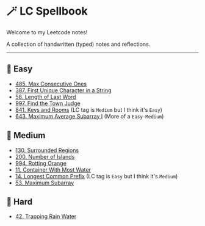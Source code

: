 # 🪄 LC Spellbook

Welcome to my Leetcode notes!

A collection of handwritten (typed) notes and reflections.

---

## 📘 Easy

- [485. Max Consecutive Ones](./arrays-strings/lc_0485_max_consecutive_ones/lc_0485_notes.md)
- [387. First Unique Character in a String](./arrays-strings/lc_387_first_unique_character_in_a_string/lc_387_notes.md)
- [58. Length of Last Word](./arrays-strings/lc_0058_length_of_last_word/lc_0058_notes.md)
- [997. Find the Town Judge](./graphs/lc_0997_find_the_town_judge/lc_0997_notes.md)
- [841. Keys and Rooms](./graphs/lc_0841_keys_and_rooms/lc_0841_notes.md) (LC tag is `Medium` but I think it's `Easy`)
- [643. Maximum Average Subarray I](./arrays-strings/lc_0643_maximum_average_subarray_i/lc_0643_notes.md) (More of a `Easy-Medium`)

## 📗 Medium

- [130. Surrounded Regions](./2d-arrays/lc_130_surrounded_regions/lc_130_notes.md)
- [200. Number of Islands](./2d-arrays/lc_200_number_of_islands//lc_200_notes.md)
- [994. Rotting Orange](./2d-arrays/lc_994_rotting_oranges/lc_994_notes.md)
- [11. Container With Most Water](./arrays-strings/lc_0011_container_with_most_water/lc_0011_notes.md)
- [14. Longest Common Prefix](./arrays-strings/lc_0014_longest_common_prefix/lc_0014_notes.md) (LC tag is `Easy` but I think it's `Medium`)
- [53. Maximum Subarray](./dp/lc_0053_maximum_subarray/lc_0053_notes.md)

## 📕 Hard

- [42. Trapping Rain Water](./arrays-strings/lc_0042_trapping_rain_water/lc_042_notes.md)
